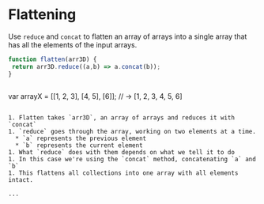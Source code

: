 Flattening
==============================
Use `reduce` and `concat` to flatten an array of arrays into a single array that has all the elements of the input arrays. 

```js
function flatten(arr3D) {
 return arr3D.reduce((a,b) => a.concat(b));
}
```
>```js
var arrayX = [[1, 2, 3], [4, 5], [6]];
// → [1, 2, 3, 4, 5, 6]
```

1. Flatten takes `arr3D`, an array of arrays and reduces it with `concat`
1. `reduce` goes through the array, working on two elements at a time. 
  * `a` represents the previous element
  * `b` represents the current element
1. What `reduce` does with them depends on what we tell it to do 
1. In this case we're using the `concat` method, concatenating `a` and `b`
1. This flattens all collections into one array with all elements intact. 

...

